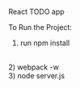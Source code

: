React TODO app

To Run the Project:
<BR>
1) run npm install
<BR>
2) webpack -w
<BR> 
3) node server.js
